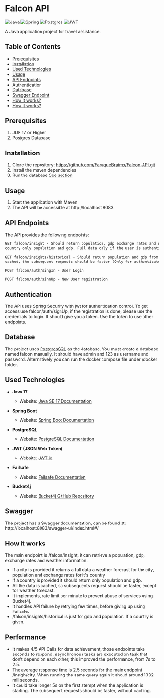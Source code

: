 # Falcon API

![Java](https://img.shields.io/badge/java-%23ED8B00.svg?style=for-the-badge&logo=openjdk&logoColor=white)
![Spring](https://img.shields.io/badge/spring-%236DB33F.svg?style=for-the-badge&logo=spring&logoColor=white)
![Postgres](https://img.shields.io/badge/postgres-%23316192.svg?style=for-the-badge&logo=postgresql&logoColor=white)
![JWT](https://img.shields.io/badge/JWT-black?style=for-the-badge&logo=JSON%20web%20tokens)

A Java application project for travel assistance.

## Table of Contents

- [Prerequisites](#prerequisites)
- [Installation](#installation)
- [Used Technologies](#used-technologies)
- [Usage](#usage)
- [API Endpoints](#api-endpoints)
- [Authentication](#authentication)
- [Database](#database)
- [Swagger Endpoint](#swagger)
- [How it works?](#how-it-works)
- [How it works?](#how-it-works)
## Prerequisites

1. JDK 17 or Higher
2. Postgres Database

## Installation

1. Clone the repository: https://github.com/FaruqueBraimo/Falcon-API.git
2. Install the maven dependencies
3. Run the database [See section](#database)


## Usage

1. Start the application with Maven
2. The API will be accessible at http://localhost:8083

## API Endpoints

The API provides the following endpoints:

```markdown
GET falcon/insight - Should return population, gdp exchange rates and weather forecast if a city is provided, if it's
country only population and gdp. Full data only if the user is authenticated.

GET falcon/insights/historical - Should return population and gdp from 2012 to 2022 for given country. The endpoint is
cached, the subsequent requests should be faster (Only for authenticated users)

POST falcon/auth/singIn - User Login

POST falcon/auth/sinnUp - New User registration
```

## Authentication
The API uses Spring Security with jwt for authentication control. To get access use falcon/auth/signUp, if the registration is done, please use the credentials to login.
It should give you a token. Use the token to use other endpoints. 


## Database
The project uses [PostgresSQL](https://www.postgresql.org/) as the database. You must create a database named falcon manually.
It should have admin and 123 as username and password. Alternatively you can run the docker compose file under /docker folder.


## Used Technologies
- **Java 17**
    - Website: [Java SE 17 Documentation](https://docs.oracle.com/en/java/javase/17/)

- **Spring Boot**
    - Website: [Spring Boot Documentation](https://spring.io/projects/spring-boot)

- **PostgreSQL**
    - Website: [PostgreSQL Documentation](https://www.postgresql.org/docs/)

- **JWT (JSON Web Token)**
    - Website: [JWT.io](https://jwt.io/)

- **Failsafe**
    - Website: [Failsafe Documentation](https://failsafe.dev/)

- **Bucket4j**
    - Website: [Bucket4j GitHub Repository](https://github.com/vladimir-bukhtoyarov/bucket4j)

## Swagger
The project has a Swagger documentation, can be found at:
http://localhost:8083/swagger-ui/index.html#/


## How it works
The main endpoint is /falcon/insight, it can retrieve a population, gdp, exchange rates and weather information.
  - If a city is provided it returns a full data a weather forecast for the city, population and exchange rates for it's country
  - If a country is provided it should return only population and gdp. 
  - All the data is cached, so subsequents request should be faster, except for weather forecast.
  - It implements, rate limit per minute to prevent abuse of services using Bucket4j.
  - It handles API failure by retrying few times, before giving up using Failsafe. 
  - /falcon/insights/historical is just for gdp and population. If a country is given.
 
## Performance
- It makes 4/5 API Calls for data achievement, those endpoints take seconds to respond. asynchronous tasks are executed on task that don't depend on each other, this improved the performance, from 7s to 2.5.
- The average response time is 2.5 seconds for the main endpoint /insigh/city. When running the same query again it shoud around 1332 milliseconds.
- It could take longer 5s on the first atempt when the application is starting. The subsequent requests should be faster, without caching.

